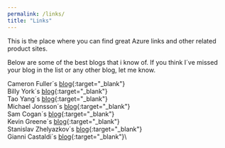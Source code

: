 ```yaml
---
permalink: /links/
title: "Links"
---
```


This is the place where you can find great Azure links and other related product sites.

Below are some of the best blogs that i know of. If you think I´ve missed your blog in the list or any other blog, let me know.

Cameron Fuller´s [blog](https://www.catapultsystems.com/author/cfuller/){:target="_blank"}\
Billy York´s [blog](https://www.cloudsma.com/){:target="_blank"}\
Tao Yang´s [blog](https://blog.tyang.org/){:target="_blank"}\
Michael Jonsson´s [blog](https://azurefabric.com/){:target="_blank"}\
Sam Cogan´s [blog](https://samcogan.com/){:target="_blank"}\
Kevin Greene´s [blog](https://kevingreeneitblog.blogspot.com/){:target="_blank"}\
Stanislav Zhelyazkov´s [blog](https://cloudadministrator.net/){:target="_blank"}\
Gianni Castaldi´s [blog](https://www.kustoking.com//){:target="_blank"}\ 
